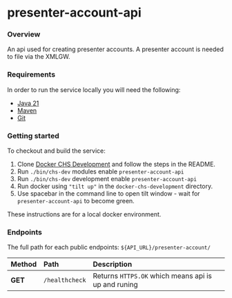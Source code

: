 # presenter-account-api

### Overview
An api used for creating presenter accounts. A presenter account is needed to file via the XMLGW.

### Requirements
In order to run the service locally you will need the following:
- [Java 21](https://www.oracle.com/java/technologies/downloads/#java21)
- [Maven](https://maven.apache.org/download.cgi)
- [Git](https://git-scm.com/downloads)

### Getting started
To checkout and build the service:
1. Clone [Docker CHS Development](https://github.com/companieshouse/docker-chs-development) and follow the steps in the README.
2. Run `./bin/chs-dev` modules enable `presenter-account-api`
3. Run `./bin/chs-dev` development enable `presenter-account-api`
4. Run docker using `"tilt up"` in the `docker-chs-development` directory.
5. Use spacebar in the command line to open tilt window - wait for `presenter-account-api` to become green.

These instructions are for a local docker environment.

### Endpoints

The full path for each public endpoints:
`${API_URL}/presenter-account/`

Method    | Path                                                          | Description
:---------|:--------------------------------------------------------------|:-----------
**GET**   | `/healthcheck`                                                | Returns `HTTPS.OK` which means api is up and runing

